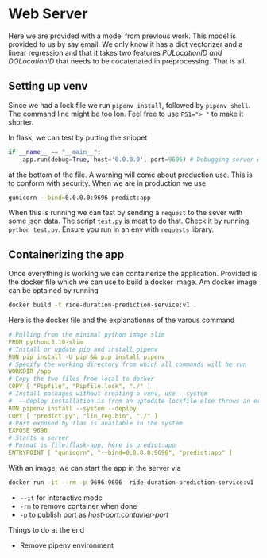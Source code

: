 # Web Server

Here we are provided with a model from previous work.
This model is provided to us by say email. We only know it has a dict vectorizer and a linear regression and that it takes two features _PULocationID and DOLocationID_ that needs to be cocatenated in preprocessing. That is all.

## Setting up venv

Since we had a lock file we run `pipenv install`, followed by `pipenv shell`. The command line  might be too lon. Feel free to use `PS1="> "` to make it shorter.

In flask, we can test by putting the snippet

```python
if __name__ == "__main__":
    app.run(debug=True, host='0.0.0.0', port=9696) # Debugging server only
```

at the bottom of the file. A warning will come about production use. This is to conform with security. When we are in production we use

```sh
gunicorn --bind=0.0.0.0:9696 predict:app
```

When this is running we can test by sending a `request` to the sever with some json data. The script `test.py` is meat to do that. Check it by running `python test.py`. Ensure you run in an env with `requests` library.

## Containerizing the app

Once everything is working we can containerize the application. Provided is the docker file which we can use to build a docker image. Am docker image can be optained by running

```sh
docker build -t ride-duration-prediction-service:v1 .
```

Here is the docker file and the explanationns of the varous command

```yaml
# Pulling from the minimal python image slim
FROM python:3.10-slim
# Install or update pip and install pipenv
RUN pip install -U pip && pip install pipenv 
# Specify the working directory from which all commands will be run
WORKDIR /app
# Copy the two files from local to docker
COPY [ "Pipfile", "Pipfile.lock", "./" ]
# Install packages without creating a venv, use --system 
#  --deploy installation is from an uptodate lockfile else throws an error
RUN pipenv install --system --deploy
COPY [ "predict.py", "lin_reg.bin", "./" ]
# Port exposed by flas is available in the system
EXPOSE 9696 
# Starts a server
# Format is file:flask-app, here is predict:app
ENTRYPOINT [ "gunicorn", "--bind=0.0.0.0:9696", "predict:app" ]
```

With an image, we can start the app in the server via

```sh
docker run -it --rm -p 9696:9696  ride-duration-prediction-service:v1
```

- `--it` for interactive mode
- `-rm` to remove container when done
- `-p` to publish port as _host-port:container-port_

Things to do at the end

- Remove pipenv environment
